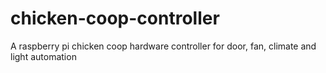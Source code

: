 # chicken-coop-controller
A raspberry pi chicken coop hardware controller for door, fan, climate and light automation

